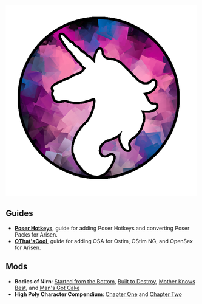 ![](https://github.com/SamsyTheUnicorn/SamsyTheUnicorn.github.io/blob/main/Avatar12102022Bordered.png?raw=true)

## Guides
- **[Poser Hotkeys](poser.md)**, guide for adding Poser Hotkeys and converting Poser Packs for Arisen.
- **[OThat'sCool](othatscool.md)**, guide for adding OSA for Ostim, OStim NG, and OpenSex for Arisen.

## Mods
- **Bodies of Nirn**: [Started from the Bottom](https://www.nexusmods.com/skyrimspecialedition/mods/74918), [Built to Destroy](https://www.nexusmods.com/skyrimspecialedition/mods/76297), [Mother Knows Best](https://www.nexusmods.com/skyrimspecialedition/mods/74917), and [Man's Got Cake](https://www.nexusmods.com/skyrimspecialedition/mods/74916)
- **High Poly Character Compendium**: [Chapter One](https://www.nexusmods.com/skyrimspecialedition/mods/49703) and [Chapter Two](https://www.nexusmods.com/skyrimspecialedition/mods/74978)
